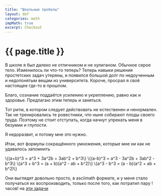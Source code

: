 ```yaml
---
title: "Школьные пробелы"
layout: def
categories: math
impMath: true
excerpt: Checkout
---
```


# {{ page.title }}

В школе я был далеко не отличником и не хулиганом. Обычное серое тело.
Изменилось ли что-то теперь?
Теперь навыки решения простетских задач утеряны, и появился большой долг по недоученным и недопонятым вещам из университета.
Короче, просрал я своё настоящее где-то в прошлом.

Благо, сознание поддаётся усилению и укреплению, равно как и здоровье. Предлагаю этим теперь и заняться.

Тот ритм, в котором следует действовать не естественен и ненормален.
Так не тренировались те ровестники, что ныне собирают плоды своего труда.
Поэтому не стоит отступать, когда начнут упрекать меня в безумии и глупости.

Я недоразвит, и потому мне это нужно.

Итак, вот формулы сокращённого умножения, которые мне ни как не удавалось запомнить

\\{(a+b)^3 = a^3 + 3a^2b + 3ab^2 + b^3\\}
\\{(a-b)^3 = a^3 - 3a^2b + 3ab^2 - b^3\\}
\\{a^3 + b^3 = (a + b)(a^2 - ab + b^2)\\}
\\{a^3 - b^3 = (a - b)(a^2 + ab + b^2)\\}

Они выглядят довольно просто, в asciimath формате, и у меня стало получаться их воспроизводить, только после того, как потратил пару !часов! на [эти задачи](https://mathter.pro/pesochnica/1_6_4_kak_predstavit_summu_v_vide_proizvedeniya.html)
